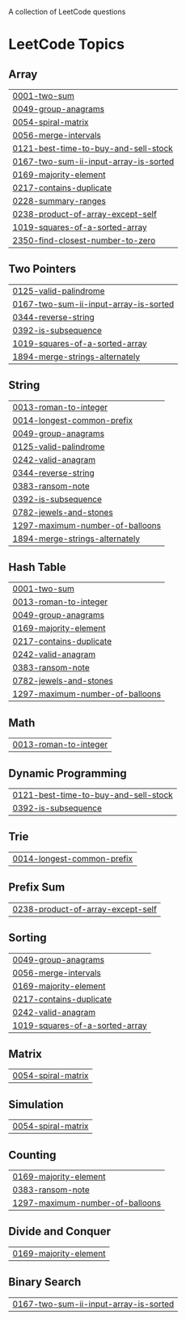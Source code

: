 A collection of LeetCode questions
<!---LeetCode Topics Start-->
# LeetCode Topics
## Array
|  |
| ------- |
| [0001-two-sum](https://github.com/AdityaC19/Algo-Quest/tree/master/0001-two-sum) |
| [0049-group-anagrams](https://github.com/AdityaC19/Algo-Quest/tree/master/0049-group-anagrams) |
| [0054-spiral-matrix](https://github.com/AdityaC19/Algo-Quest/tree/master/0054-spiral-matrix) |
| [0056-merge-intervals](https://github.com/AdityaC19/Algo-Quest/tree/master/0056-merge-intervals) |
| [0121-best-time-to-buy-and-sell-stock](https://github.com/AdityaC19/Algo-Quest/tree/master/0121-best-time-to-buy-and-sell-stock) |
| [0167-two-sum-ii-input-array-is-sorted](https://github.com/AdityaC19/Algo-Quest/tree/master/0167-two-sum-ii-input-array-is-sorted) |
| [0169-majority-element](https://github.com/AdityaC19/Algo-Quest/tree/master/0169-majority-element) |
| [0217-contains-duplicate](https://github.com/AdityaC19/Algo-Quest/tree/master/0217-contains-duplicate) |
| [0228-summary-ranges](https://github.com/AdityaC19/Algo-Quest/tree/master/0228-summary-ranges) |
| [0238-product-of-array-except-self](https://github.com/AdityaC19/Algo-Quest/tree/master/0238-product-of-array-except-self) |
| [1019-squares-of-a-sorted-array](https://github.com/AdityaC19/Algo-Quest/tree/master/1019-squares-of-a-sorted-array) |
| [2350-find-closest-number-to-zero](https://github.com/AdityaC19/Algo-Quest/tree/master/2350-find-closest-number-to-zero) |
## Two Pointers
|  |
| ------- |
| [0125-valid-palindrome](https://github.com/AdityaC19/Algo-Quest/tree/master/0125-valid-palindrome) |
| [0167-two-sum-ii-input-array-is-sorted](https://github.com/AdityaC19/Algo-Quest/tree/master/0167-two-sum-ii-input-array-is-sorted) |
| [0344-reverse-string](https://github.com/AdityaC19/Algo-Quest/tree/master/0344-reverse-string) |
| [0392-is-subsequence](https://github.com/AdityaC19/Algo-Quest/tree/master/0392-is-subsequence) |
| [1019-squares-of-a-sorted-array](https://github.com/AdityaC19/Algo-Quest/tree/master/1019-squares-of-a-sorted-array) |
| [1894-merge-strings-alternately](https://github.com/AdityaC19/Algo-Quest/tree/master/1894-merge-strings-alternately) |
## String
|  |
| ------- |
| [0013-roman-to-integer](https://github.com/AdityaC19/Algo-Quest/tree/master/0013-roman-to-integer) |
| [0014-longest-common-prefix](https://github.com/AdityaC19/Algo-Quest/tree/master/0014-longest-common-prefix) |
| [0049-group-anagrams](https://github.com/AdityaC19/Algo-Quest/tree/master/0049-group-anagrams) |
| [0125-valid-palindrome](https://github.com/AdityaC19/Algo-Quest/tree/master/0125-valid-palindrome) |
| [0242-valid-anagram](https://github.com/AdityaC19/Algo-Quest/tree/master/0242-valid-anagram) |
| [0344-reverse-string](https://github.com/AdityaC19/Algo-Quest/tree/master/0344-reverse-string) |
| [0383-ransom-note](https://github.com/AdityaC19/Algo-Quest/tree/master/0383-ransom-note) |
| [0392-is-subsequence](https://github.com/AdityaC19/Algo-Quest/tree/master/0392-is-subsequence) |
| [0782-jewels-and-stones](https://github.com/AdityaC19/Algo-Quest/tree/master/0782-jewels-and-stones) |
| [1297-maximum-number-of-balloons](https://github.com/AdityaC19/Algo-Quest/tree/master/1297-maximum-number-of-balloons) |
| [1894-merge-strings-alternately](https://github.com/AdityaC19/Algo-Quest/tree/master/1894-merge-strings-alternately) |
## Hash Table
|  |
| ------- |
| [0001-two-sum](https://github.com/AdityaC19/Algo-Quest/tree/master/0001-two-sum) |
| [0013-roman-to-integer](https://github.com/AdityaC19/Algo-Quest/tree/master/0013-roman-to-integer) |
| [0049-group-anagrams](https://github.com/AdityaC19/Algo-Quest/tree/master/0049-group-anagrams) |
| [0169-majority-element](https://github.com/AdityaC19/Algo-Quest/tree/master/0169-majority-element) |
| [0217-contains-duplicate](https://github.com/AdityaC19/Algo-Quest/tree/master/0217-contains-duplicate) |
| [0242-valid-anagram](https://github.com/AdityaC19/Algo-Quest/tree/master/0242-valid-anagram) |
| [0383-ransom-note](https://github.com/AdityaC19/Algo-Quest/tree/master/0383-ransom-note) |
| [0782-jewels-and-stones](https://github.com/AdityaC19/Algo-Quest/tree/master/0782-jewels-and-stones) |
| [1297-maximum-number-of-balloons](https://github.com/AdityaC19/Algo-Quest/tree/master/1297-maximum-number-of-balloons) |
## Math
|  |
| ------- |
| [0013-roman-to-integer](https://github.com/AdityaC19/Algo-Quest/tree/master/0013-roman-to-integer) |
## Dynamic Programming
|  |
| ------- |
| [0121-best-time-to-buy-and-sell-stock](https://github.com/AdityaC19/Algo-Quest/tree/master/0121-best-time-to-buy-and-sell-stock) |
| [0392-is-subsequence](https://github.com/AdityaC19/Algo-Quest/tree/master/0392-is-subsequence) |
## Trie
|  |
| ------- |
| [0014-longest-common-prefix](https://github.com/AdityaC19/Algo-Quest/tree/master/0014-longest-common-prefix) |
## Prefix Sum
|  |
| ------- |
| [0238-product-of-array-except-self](https://github.com/AdityaC19/Algo-Quest/tree/master/0238-product-of-array-except-self) |
## Sorting
|  |
| ------- |
| [0049-group-anagrams](https://github.com/AdityaC19/Algo-Quest/tree/master/0049-group-anagrams) |
| [0056-merge-intervals](https://github.com/AdityaC19/Algo-Quest/tree/master/0056-merge-intervals) |
| [0169-majority-element](https://github.com/AdityaC19/Algo-Quest/tree/master/0169-majority-element) |
| [0217-contains-duplicate](https://github.com/AdityaC19/Algo-Quest/tree/master/0217-contains-duplicate) |
| [0242-valid-anagram](https://github.com/AdityaC19/Algo-Quest/tree/master/0242-valid-anagram) |
| [1019-squares-of-a-sorted-array](https://github.com/AdityaC19/Algo-Quest/tree/master/1019-squares-of-a-sorted-array) |
## Matrix
|  |
| ------- |
| [0054-spiral-matrix](https://github.com/AdityaC19/Algo-Quest/tree/master/0054-spiral-matrix) |
## Simulation
|  |
| ------- |
| [0054-spiral-matrix](https://github.com/AdityaC19/Algo-Quest/tree/master/0054-spiral-matrix) |
## Counting
|  |
| ------- |
| [0169-majority-element](https://github.com/AdityaC19/Algo-Quest/tree/master/0169-majority-element) |
| [0383-ransom-note](https://github.com/AdityaC19/Algo-Quest/tree/master/0383-ransom-note) |
| [1297-maximum-number-of-balloons](https://github.com/AdityaC19/Algo-Quest/tree/master/1297-maximum-number-of-balloons) |
## Divide and Conquer
|  |
| ------- |
| [0169-majority-element](https://github.com/AdityaC19/Algo-Quest/tree/master/0169-majority-element) |
## Binary Search
|  |
| ------- |
| [0167-two-sum-ii-input-array-is-sorted](https://github.com/AdityaC19/Algo-Quest/tree/master/0167-two-sum-ii-input-array-is-sorted) |
<!---LeetCode Topics End-->
